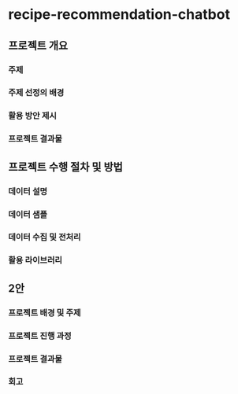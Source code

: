 # recipe-recommendation-chatbot
## 프로젝트 개요
### 주제
### 주제 선정의 배경
### 활용 방안 제시
### 프로젝트 결과물

## 프로젝트 수행 절차 및 방법
### 데이터 설명
### 데이터 샘플
### 데이터 수집 및 전처리
### 활용 라이브러리


## 2안
### 프로젝트 배경 및 주제
### 프로젝트 진행 과정
### 프로젝트 결과물
### 회고
